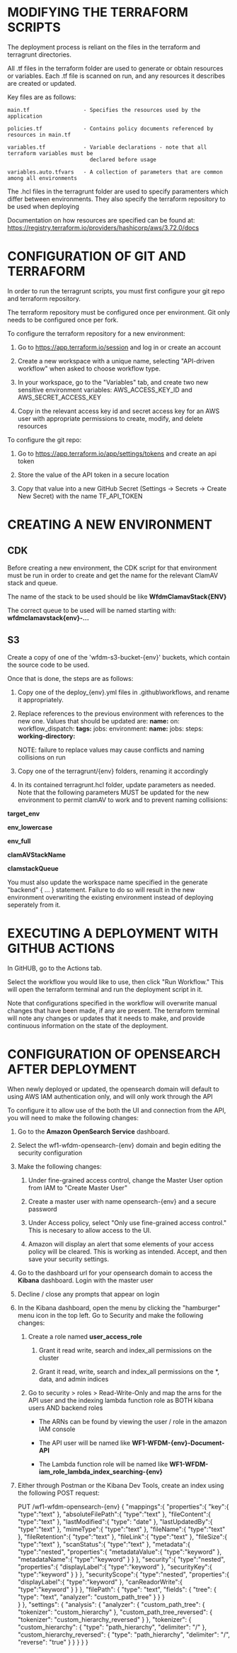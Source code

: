 
MODIFYING THE TERRAFORM SCRIPTS			
============================================

The deployment process is reliant on the files in the terraform and terragrunt
directories.

All .tf files in the terraform folder are used to generate or obtain resources or variables.
Each .tf file is scanned on run, and any resources it describes are created or updated.

Key files are as follows:

	main.tf					- Specifies the resources used by the application

	policies.tf				- Contains policy documents referenced by resources in main.tf

	variables.tf			- Variable declarations - note that all terraform variables must be 
							  declared before usage

	variables.auto.tfvars	- A collection of parameters that are common among all environments
	
The .hcl files in the terragrunt folder are used to specify paramenters which differ between
environments. They also specify the terraform repository to be used when deploying

Documentation on how resources are specified can be found at: 
	https://registry.terraform.io/providers/hashicorp/aws/3.72.0/docs




CONFIGURATION OF GIT AND TERRAFORM
============================================

In order to run the terragrunt scripts, you must first configure your git repo and 
terraform repository.

The terraform repository must be configured once per environment. Git only needs to be
configured once per fork.

To configure the terraform repository for a new environment:

1. Go to https://app.terraform.io/session and log in or create an account

2. Create a new workspace with a unique name, selecting "API-driven workflow" when 
	   asked to choose workflow type.

3. In your workspace, go to the "Variables" tab, and create two new sensitive 
	   environment variables: AWS_ACCESS_KEY_ID and AWS_SECRET_ACCESS_KEY

4. Copy in the relevant access key id and secret access key for an AWS user
	   with appropriate permissions to create, modify, and delete resources

To configure the git repo:

1. Go to https://app.terraform.io/app/settings/tokens and create an api token

2. Store the value of the API token in a secure location

3. Copy that value into a new GitHub Secret (Settings -> Secrets -> Create New Secret)
	   with the name TF_API_TOKEN




CREATING A NEW ENVIRONMENT
============================================

CDK
------------------------------
Before creating a new environment, the CDK script for that environment must be run in
order to create and get the name for the relevant ClamAV stack and queue.

The name of the stack to be used should be like **WfdmClamavStack{ENV}**

The correct queue to be used will be named starting with: **wfdmclamavstack{env}-...**


S3
-------------------------------
Create a copy of one of the 'wfdm-s3-bucket-{env}' buckets, which contain the source code to be used.



Once that is done, the steps are as follows:

1. Copy one of the deploy_{env}.yml files in .github\workflows, and rename it appropriately.
	
2. Replace references to the previous environment with references to the new one. Values that
should be updated are:
**name:**
on: workflow_dispatch: **tags:**
jobs: environment: **name:**
jobs: steps: **working-directory:**
		   
	NOTE: failure to replace values may cause conflicts and naming collisions on run
		
3. Copy one of the terragrunt/{env} folders, renaming it accordingly
	
4. In its contained terragrunt.hcl folder, update parameters as needed. Note that the
following parameters MUST be updated for the new environment to permit clamAV to work
and to prevent naming collisions:

**target_env**

**env_lowercase**

**env_full**

**clamAVStackName**

**clamstackQueue**

You must also update the workspace name specified in the 	generate "backend" { ... }
statement. Failure to do so will result in the new environment overwriting the existing 
environment instead of deploying seperately from it.




EXECUTING A DEPLOYMENT WITH GITHUB ACTIONS
================================================================

In GitHUB, go to the Actions tab.

Select the workflow you would like to use, then click "Run Workflow." This will
open the terraform terminal and run the deployment script in it.

Note that configurations specified in the workflow will overwrite manual changes 
that have been made, if any are present. The terraform terminal will note any
changes or updates that it needs to make, and provide continuous information on the
state of the deployment.




CONFIGURATION OF OPENSEARCH AFTER DEPLOYMENT
============================================


When newly deployed or updated, the opensearch domain will default to using AWS IAM
authentication only, and will only work through the API

To configure it to allow use of the both the UI and connection from the API, you will need to
make the following changes:

1. Go to the **Amazon OpenSearch Service** dashboard.
	
2. Select the wf1-wfdm-opensearch-{env} domain and begin editing the security configuration
	
3. Make the following changes:

	1)  Under fine-grained access control, change the Master User option from IAM to "Create Master User"
				
	2)	Create a master user with name opensearch-{env} and a secure password
			
	3)	Under Access policy, select "Only use fine-grained access control." This is
		necesary to allow access to the UI.

	4)	Amazon will display an alert that some elements of your access policy will be cleared. This is
		working as intended. Accept, and then save your security settings.
			
4. Go to the dashboard url for your opensearch domain to access the **Kibana** dashboard. Login with the master user

5. Decline / close any prompts that appear on login
	
5. In the Kibana dashboard, open the menu by clicking the "hamburger" menu icon in the top left. Go to Security and make the following changes:

	1)	Create a role named **user_access_role**
			
		1) Grant it read write, search and index_all permissions on the cluster

		2) Grant it read, write, search and index_all permissions on the *, data, and admin indices 

	2)	Go to security > roles > Read-Write-Only and map the arns for the API user and the indexing lambda function role 
	as BOTH kibana users AND backend roles

		- The ARNs can be found by viewing the user / role in the amazon IAM console

		- The API user will be named like **WF1-WFDM-{env}-Document-API**

		- The Lambda function role will be named like **WF1-WFDM-iam_role_lambda_index_searching-{env}**

6. Either through Postman or the Kibana Dev Tools, create an index using the following POST request:

	PUT /wf1-wfdm-opensearch-{env} {
		"mappings":{
			"properties":{
				"key":{
					"type":"text"
				},
				"absoluteFilePath":{
					"type":"text"
				},
				"fileContent":{
					"type":"text"
				},
				"lastModified":{
					"type": "date"
				},
				"lastUpdatedBy":{
					"type":"text"
				},
				"mimeType":{
					"type":"text"
				},
				"fileName":{
					"type":"text"
				},
				"fileRetention":{
					"type":"text"
				},
				"fileLink":{
					"type":"text"
				},
				"fileSize":{
					"type":"text"
				},
				"scanStatus":{
					"type":"text"
				},
				"metadata":{
					"type":"nested",
					"properties":{
						"metadataValue":{
							"type":"keyword"
						},
						"metadataName":{
							"type":"keyword"
						}
					}
				},
				"security":{
					"type":"nested",
					"properties":{
						"displayLabel":{
							"type":"keyword"
						},
						"securityKey":{
							"type":"keyword"
						}
					}
				},
				"securityScope":{
					"type":"nested",
					"properties":{
						"displayLabel":{
							"type":"keyword"
						},
						"canReadorWrite":{
							"type":"keyword"
						}
					}
				},
				"filePath": {
					"type": "text",
					"fields": {
						"tree": {
						"type": "text",
						"analyzer": "custom_path_tree"
						}
					}
				}		
			}
		},
		"settings": {
			"analysis": {
				"analyzer": {
					"custom_path_tree": {
						"tokenizer": "custom_hierarchy"
					},
					"custom_path_tree_reversed": {
						"tokenizer": "custom_hierarchy_reversed"
					}
				},
				"tokenizer": {
					"custom_hierarchy": {
						"type": "path_hierarchy",
						"delimiter": "/"
					},
					"custom_hierarchy_reversed": {
						"type": "path_hierarchy",
						"delimiter": "/",
						"reverse": "true"
					}
				}
			}
		}
	} 
